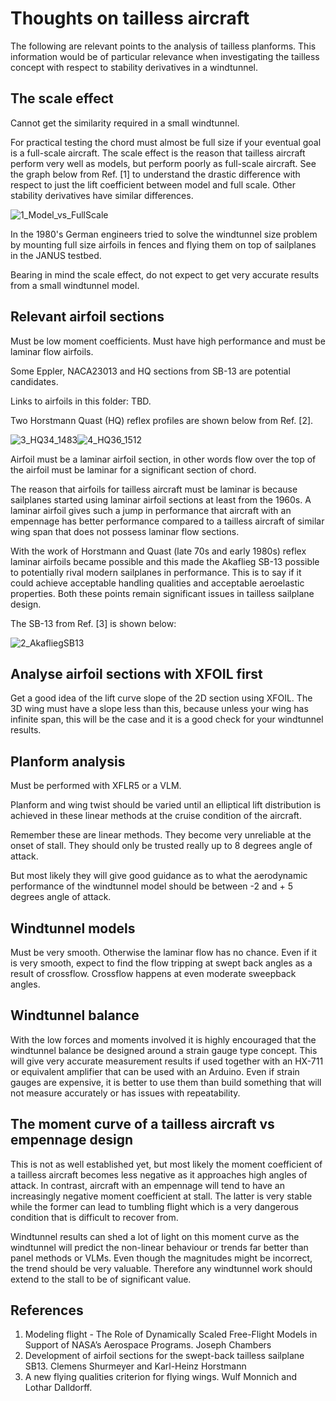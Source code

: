 #   Thoughts on tailless aircraft

The following are relevant points to the analysis of tailless planforms.  This information would be of particular relevance when investigating the tailless concept with respect to stability derivatives in a windtunnel.

## The scale effect

Cannot get the similarity required in a small windtunnel.

For practical testing the chord must almost be full size if your eventual goal is a full-scale aircraft.  The scale effect is the reason that tailless aircraft perform very well as models, but perform poorly as full-scale aircraft.  See the graph below from Ref. [1] to understand the drastic difference with respect to just the lift coefficient between model and full scale.  Other stability derivatives have similar differences.

![1_Model_vs_FullScale](Pictures/1_Model_vs_FullScale.PNG)

In the 1980's German engineers tried to solve the windtunnel size problem by mounting full size airfoils in fences and flying them on top of sailplanes in the JANUS testbed.

Bearing in mind the scale effect, do not expect to get very accurate results from a small windtunnel model.

## Relevant airfoil sections

Must be low moment coefficients.  Must have high performance and must be laminar flow airfoils.

Some Eppler, NACA23013 and HQ sections from SB-13 are potential candidates.

Links to airfoils in this folder:  TBD.

Two Horstmann Quast (HQ) reflex profiles are shown below from Ref. [2].



![3_HQ34_1483](Pictures/3_HQ34_1483.PNG)![4_HQ36_1512](Pictures/4_HQ36_1512.PNG)

Airfoil must be a laminar airfoil section, in other words flow over the top of the airfoil must be laminar for a significant section of chord.

The reason that airfoils for tailless aircraft must be laminar is because sailplanes started using laminar airfoil sections at least from the 1960s.  A laminar airfoil gives such a jump in performance that aircraft with an empennage has better performance compared to a tailless aircraft of similar wing span that does not possess laminar flow sections.

With the work of Horstmann and Quast (late 70s and early 1980s) reflex laminar airfoils became possible and this made the Akaflieg SB-13 possible to potentially rival modern sailplanes in performance.  This is to say if it could achieve acceptable handling qualities and acceptable aeroelastic properties.  Both these points remain significant issues in tailless sailplane design.

The SB-13 from Ref. [3] is shown below:

![2_AkafliegSB13](Pictures/2_AkafliegSB13.PNG)


## Analyse airfoil sections with XFOIL first

Get a good idea of the lift curve slope of the 2D section using XFOIL.  The 3D wing must have a slope less than this, because unless your wing has infinite span, this will be the case and it is a good check for your windtunnel results.

## Planform analysis

Must be performed with XFLR5 or a VLM.

Planform and wing twist should be varied until an elliptical lift distribution is achieved in these linear methods at the cruise condition of the aircraft.

Remember these are linear methods.  They become very unreliable at the onset of stall.  They should only be trusted really up to 8 degrees angle of attack.

But most likely they will give good guidance as to what the aerodynamic performance of the windtunnel model should be between -2 and + 5 degrees angle of attack.

## Windtunnel models

Must be very smooth.  Otherwise the laminar flow has no chance.  Even if it is very smooth, expect to find the flow tripping at swept back angles as a result of crossflow.  Crossflow happens at even moderate sweepback angles.

## Windtunnel balance

With the low forces and moments involved it is highly encouraged that the windtunnel balance be designed around a strain gauge type concept.  This will give very accurate measurement results if used together with an HX-711 or equivalent amplifier that can be used with an Arduino.  Even if strain gauges are expensive, it is better to use them than build something that will not measure accurately or has issues with repeatability.

## The moment curve of a tailless aircraft vs empennage design

This is not as well established yet, but most likely the moment coefficient of a tailless aircraft becomes less negative as it approaches high angles of attack.  In contrast, aircraft with an empennage will tend to have an increasingly negative moment coefficient at stall.  The latter is very stable while the former can lead to tumbling flight which is a very dangerous condition that is difficult to recover from.

Windtunnel results can shed a lot of light on this moment curve as the windtunnel will predict the non-linear behaviour or trends far better than panel methods or VLMs.  Even though the magnitudes might be incorrect, the trend should be very valuable.  Therefore any windtunnel work should extend to the stall to be of significant value.


## References

1.  Modeling flight - The Role of Dynamically Scaled Free-Flight Models in Support of NASA’s Aerospace Programs.  Joseph Chambers
2.  Development of airfoil sections for the swept-back tailless sailplane SB13.  Clemens Shurmeyer and Karl-Heinz Horstmann
3.  A new flying qualities criterion for flying wings.  Wulf Monnich and Lothar Dalldorff.